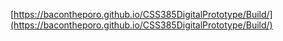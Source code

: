 [https://bacontheporo.github.io/CSS385DigitalPrototype/Build/](https://bacontheporo.github.io/CSS385DigitalPrototype/Build/)
